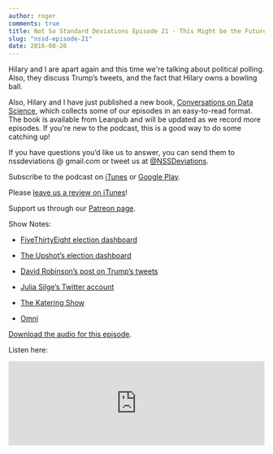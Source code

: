 ```yaml
---
author: roger
comments: true
title: Not So Standard Deviations Episode 21 - This Might be the Future!
slug: "nssd-episode-21"
date: 2016-08-26
---
```


Hilary and I are apart again and this time we're talking about political polling. Also, they discuss Trump’s tweets, and the fact that Hilary owns a bowling ball.

Also, Hilary and I have just published a new book, [Conversations on Data Science](https://leanpub.com/conversationsondatascience?utm_source=SimplyStats&utm_campaign=NSSD&utm_medium=BlogPost), which collects some of our episodes in an easy-to-read format. The book is available from Leanpub and will be updated as we record more episodes. If you're new to the podcast, this is a good way to do some catching up!

If you have questions you’d like us to answer, you can send them to
nssdeviations @ gmail.com or tweet us at [@NSSDeviations](https://twitter.com/nssdeviations).

Subscribe to the podcast on [iTunes](https://itunes.apple.com/us/podcast/not-so-standard-deviations/id1040614570) or  [Google Play](https://play.google.com/music/listen?u=0#/ps/Izfnbx6tlruojkfrvhjfdj3nmna).

Please [leave us a review on iTunes](https://itunes.apple.com/us/podcast/not-so-standard-deviations/id1040614570)!

Support us through our [Patreon page](https://www.patreon.com/NSSDeviations?ty=h).

Show Notes:

* [FiveThirtyEight election dashboard](http://projects.fivethirtyeight.com/2016-election-forecast/)

* [The Upshot’s election dashboard](http://www.nytimes.com/interactive/2016/upshot/presidential-polls-forecast.html)

* [David Robinson’s post on Trump’s tweets](http://varianceexplained.org/r/trump-tweets/)

* [Julia Silge’s Twitter account](https://twitter.com/juliasilge)

* [The Katering Show](http://thekateringshow.com)

* [Omni](https://www.beomni.com)



[Download the audio for this episode](https://soundcloud.com/nssd-podcast/episode-21-this-might-be-the-future).

Listen here:

<iframe width="100%" height="166" scrolling="no" frameborder="no" src="https://w.soundcloud.com/player/?url=https%3A//api.soundcloud.com/tracks/279922412&amp;color=ff5500&amp;auto_play=false&amp;hide_related=false&amp;show_comments=true&amp;show_user=true&amp;show_reposts=false"></iframe>
